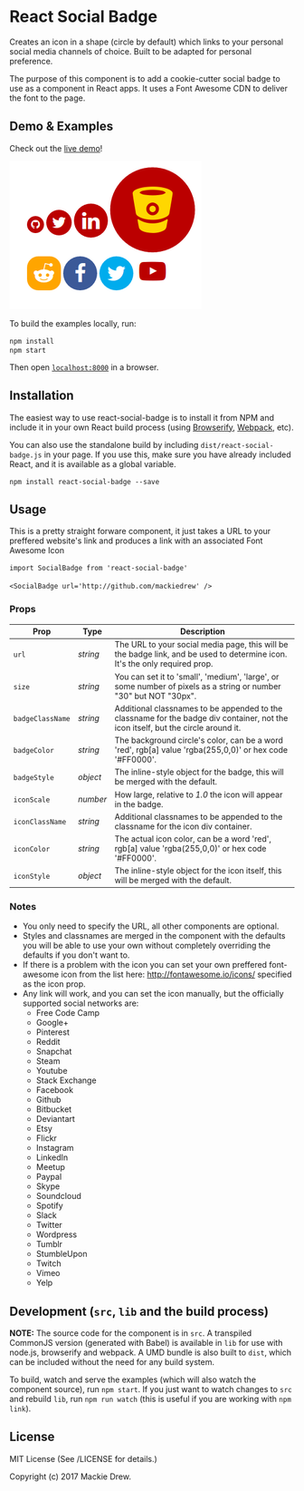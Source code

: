 # React Social Badge

Creates an icon in a shape (circle by default) which links to your personal social media channels of choice. Built to be adapted for personal preference.

The purpose of this component is to add a cookie-cutter social badge to use as a component in React apps. It uses a Font Awesome CDN to deliver the font to the page.

## Demo & Examples

Check out the [live demo](https://mackiedrew.github.io/react-social-badge/)!

![Social Badge Examples](./example/example.png?raw=true "Social badge examples with a few settings tweaks.")

To build the examples locally, run:

```
npm install
npm start
```

Then open [`localhost:8000`](http://localhost:8000) in a browser.


## Installation

The easiest way to use react-social-badge is to install it from NPM and include it in your own React build process (using [Browserify](http://browserify.org), [Webpack](http://webpack.github.io/), etc).

You can also use the standalone build by including `dist/react-social-badge.js` in your page. If you use this, make sure you have already included React, and it is available as a global variable.

```
npm install react-social-badge --save
```


## Usage

This is a pretty straight forware component, it just takes a URL to your preffered website's link and produces a link with an associated Font Awesome Icon

```
import SocialBadge from 'react-social-badge'

<SocialBadge url='http://github.com/mackiedrew' />
```

### Props
| Prop              | Type       | Description |
|-------------------|------------|-------------|
| `url`             | _string_   | The URL to your social media page, this will be the badge link, and be used to determine icon. It's the only required prop. |
| `size`            | _string_   | You can set it to 'small', 'medium', 'large', or some number of pixels as a string or number "30" but NOT "30px". |
| `badgeClassName`  | _string_   | Additional classnames to be appended to the classname for the badge div container, not the icon itself, but the circle around it. |
| `badgeColor`      | _string_   | The background circle's color, can be a word 'red', rgb[a] value 'rgba(255,0,0)' or hex code '#FF0000'. |
| `badgeStyle`      | _object_   | The inline-style object for the badge, this will be merged with the default. |
| `iconScale`       | _number_   | How large, relative to _1.0_ the icon will appear in the badge. |
| `iconClassName`   | _string_   | Additional classnames to be appended to the classname for the icon div container.|
| `iconColor`       | _string_   | The actual icon color, can be a word 'red', rgb[a] value 'rgba(255,0,0)' or hex code '#FF0000'. |
| `iconStyle`       | _object_   | The inline-style object for the icon itself, this will be merged with the default. |

### Notes
- You only need to specify the URL, all other components are optional.
- Styles and classnames are merged in the component with the defaults you will be able to use your own without completely overriding the defaults if you don't want to.
- If there is a problem with the icon you can set your own preffered font-awesome icon from the list here: http://fontawesome.io/icons/ specified as the icon prop.
- Any link will work, and you can set the icon manually, but the officially supported social networks are:
	- Free Code Camp
	- Google+
	- Pinterest
	- Reddit
	- Snapchat
	- Steam
	- Youtube
	- Stack Exchange
	- Facebook
	- Github
	- Bitbucket
	- Deviantart
	- Etsy
	- Flickr
	- Instagram
	- LinkedIn
	- Meetup
	- Paypal
	- Skype
	- Soundcloud
	- Spotify
	- Slack
	- Twitter
	- Wordpress
	- Tumblr
	- StumbleUpon
	- Twitch
	- Vimeo
	- Yelp


## Development (`src`, `lib` and the build process)

**NOTE:** The source code for the component is in `src`. A transpiled CommonJS version (generated with Babel) is available in `lib` for use with node.js, browserify and webpack. A UMD bundle is also built to `dist`, which can be included without the need for any build system.

To build, watch and serve the examples (which will also watch the component source), run `npm start`. If you just want to watch changes to `src` and rebuild `lib`, run `npm run watch` (this is useful if you are working with `npm link`).

## License

MIT License (See /LICENSE for details.)

Copyright (c) 2017 Mackie Drew.

